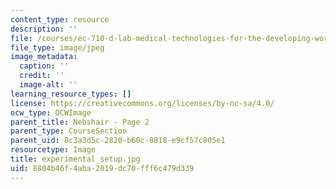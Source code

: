 ```yaml
---
content_type: resource
description: ''
file: /courses/ec-710-d-lab-medical-technologies-for-the-developing-world-spring-2010/8804b46f4aba2019dc70fff6c479d339_experimental_setup.jpg
file_type: image/jpeg
image_metadata:
  caption: ''
  credit: ''
  image-alt: ''
learning_resource_types: []
license: https://creativecommons.org/licenses/by-nc-sa/4.0/
ocw_type: OCWImage
parent_title: Nebshair - Page 2
parent_type: CourseSection
parent_uid: 8c3a3d5c-2820-b60c-8818-e9cf57c805e1
resourcetype: Image
title: experimental_setup.jpg
uid: 8804b46f-4aba-2019-dc70-fff6c479d339
---
```

